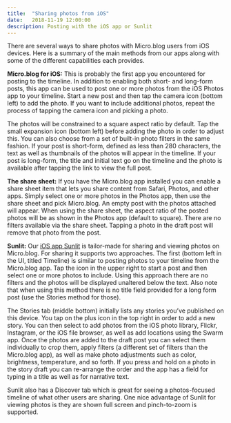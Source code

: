 ```yaml
---
title:  "Sharing photos from iOS"
date:   2018-11-19 12:00:00
description: Posting with the iOS app or Sunlit
---
```


There are several ways to share photos with Micro.blog users from iOS devices. Here is a summary of the main methods from our apps along with some of the different capabilities each provides.

**Micro.blog for iOS:** This is probably the first app you encountered for posting to the timeline. In addition to enabling both short- and long-form posts, this app can be used to post one or more photos from the iOS Photos app to your timeline. Start a new post and then tap the camera icon (bottom left) to add the photo. If you want to include additional photos, repeat the process of tapping the camera icon and picking a photo.

The photos will be constrained to a square aspect ratio by default. Tap the small expansion icon (bottom left) before adding the photo in order to adjust this. You can also choose from a set of built-in photo filters in the same fashion. If your post is short-form, defined as less than 280 characters, the text as well as thumbnails of the photos will appear in the timeline. If your post is long-form, the title and initial text go on the timeline and the photo is available after tapping the link to view the full post.

**The share sheet:** If you have the Micro.blog app installed you can enable a share sheet item that lets you share content from Safari, Photos, and other apps. Simply select one or more photos in the Photos app, then use the share sheet and pick Micro.blog. An empty post with the photos attached will appear. When using the share sheet, the aspect ratio of the posted photos will be as shown in the Photos app (default to square). There are no filters available via the share sheet. Tapping a photo in the draft post will remove that photo from the post.

**Sunlit:** Our [iOS app Sunlit](https://sunlit.io/) is tailor-made for sharing and viewing photos on Micro.blog. For sharing it supports two approaches. The first (bottom left in the UI, titled Timeline) is similar to posting photos to your timeline from the Micro.blog app. Tap the icon in the upper right to start a post and then select one or more photos to include. Using this approach there are no filters and the photos will be displayed unaltered below the text. Also note that when using this method there is no title field provided for a long form post (use the Stories method for those).

The Stories tab (middle bottom) initially lists any stories you’ve published on this device. You tap on the plus icon in the top right in order to add a new story. You can then select to add photos from the iOS photo library, Flickr, Instagram, or the iOS file browser, as well as add locations using the Swarm app. Once the photos are added to the draft post you can select them individually to crop them, apply filters (a different set of filters than the Micro.blog app), as well as make photo adjustments such as color, brightness, temperature, and so forth. If you press and hold on a photo in the story draft you can re-arrange the order and the app has a field for typing in a title as well as for narrative text.

Sunlit also has a Discover tab which is great for seeing a photos-focused timeline of what other users are sharing. One nice advantage of Sunlit for viewing photos is they are shown full screen and pinch-to-zoom is supported.